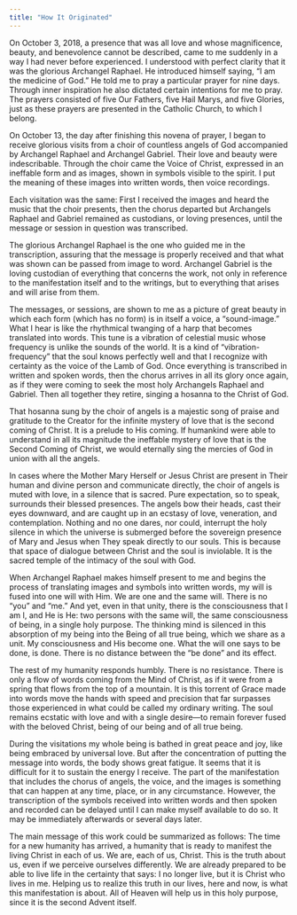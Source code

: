 ```yaml
---
title: "How It Originated"
---
```


On October 3, 2018, a presence that was all love and whose magnificence,
beauty, and benevolence cannot be described, came to me suddenly in a way I had
never before experienced. I understood with perfect clarity that it was the
glorious Archangel Raphael. He introduced himself saying, “I am the medicine of
God.” He told me to pray a particular prayer for nine days. Through inner
inspiration he also dictated certain intentions for me to pray. The prayers
consisted of five Our Fathers, five Hail Marys, and five Glories, just as these
prayers are presented in the Catholic Church, to which I belong.

On October 13, the day after finishing this novena of prayer, I began to
receive glorious visits from a choir of countless angels of God accompanied by
Archangel Raphael and Archangel Gabriel. Their love and beauty were
indescribable. Through the choir came the Voice of Christ, expressed in an
ineffable form and as images, shown in symbols visible to the spirit. I put the
meaning of these images into written words, then voice recordings.

Each visitation was the same: First I received the images and heard the music
that the choir presents, then the chorus departed but Archangels Raphael and
Gabriel remained as custodians, or loving presences, until the message or
session in question was transcribed.

The glorious Archangel Raphael is the one who guided me in the transcription,
assuring that the message is properly received and that what was shown can be
passed from image to word. Archangel Gabriel is the loving custodian of
everything that concerns the work, not only in reference to the manifestation
itself and to the writings, but to everything that arises and will arise from them.

The messages, or sessions, are shown to me as a picture of great beauty in
which each form (which has no form) is in itself a voice, a “sound-image.” What
I hear is like the rhythmical twanging of a harp that becomes translated into
words. This tune is a vibration of celestial music whose frequency is unlike
the sounds of the world. It is a kind of “vibration-frequency” that the soul
knows perfectly well and that I recognize with certainty as the voice of the
Lamb of God. Once everything is transcribed in written and spoken words, then
the chorus arrives in all its glory once again, as if they were coming to seek
the most holy Archangels Raphael and Gabriel. Then all together they retire,
singing a hosanna to the Christ of God.

That hosanna sung by the choir of angels is a majestic song of praise and
gratitude to the Creator for the infinite mystery of love that is the second
coming of Christ. It is a prelude to His coming. If humankind were able to
understand in all its magnitude the ineffable mystery of love that is the
Second Coming of Christ, we would eternally sing the mercies of God in union
with all the angels.

In cases where the Mother Mary Herself or Jesus Christ are present in Their
human and divine person and communicate directly, the choir of angels is muted
with love, in a silence that is sacred. Pure expectation, so to speak,
surrounds their blessed presences. The angels bow their heads, cast their eyes
downward, and are caught up in an ecstasy of love, veneration, and
contemplation. Nothing and no one dares, nor could, interrupt the holy silence
in which the universe is submerged before the sovereign presence of Mary and
Jesus when They speak directly to our souls. This is because that space of
dialogue between Christ and the soul is inviolable. It is the sacred temple of
the intimacy of the soul with God.

When Archangel Raphael makes himself present to me and begins the process of
translating images and symbols into written words, my will is fused into one
will with Him. We are one and the same will. There is no “you” and “me.” And
yet, even in that unity, there is the consciousness that I am I, and He is He:
two persons with the same will, the same consciousness of being, in a single
holy purpose. The thinking mind is silenced in this absorption of my being into
the Being of all true being, which we share as a unit. My consciousness and His
become one. What the will one says to be done, is done. There is no distance
between the “be done” and its effect.

The rest of my humanity responds humbly. There is no resistance. There is
only a flow of words coming from the Mind of Christ, as if it were from a
spring that flows from the top of a mountain. It is this torrent of Grace made
into words move the hands with speed and precision that far surpasses those
experienced in what could be called my ordinary writing. The soul remains
ecstatic with love and with a single desire—to remain forever fused with the
beloved Christ, being of our being and of all true being.

During the visitations my whole being is bathed in great peace and joy, like
being embraced by universal love. But after the concentration of putting the
message into words, the body shows great fatigue. It seems that it is difficult
for it to sustain the energy I receive. The part of the manifestation that
includes the chorus of angels, the voice, and the images is something that can
happen at any time, place, or in any circumstance. However, the transcription
of the symbols received into written words and then spoken and recorded can be
delayed until I can make myself available to do so. It may be immediately
afterwards or several days later.

The main message of this work could be summarized as follows: The time for a
new humanity has arrived, a humanity that is ready to manifest the living
Christ in each of us. We are, each of us, Christ. This is the truth about us,
even if we perceive ourselves differently. We are already prepared to be able
to live life in the certainty that says: I no longer live, but it is Christ who
lives in me. Helping us to realize this truth in our lives, here and now, is
what this manifestation is about. All of Heaven will help us in this holy
purpose, since it is the second Advent itself.

